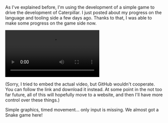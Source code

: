 As I've explained before, I'm using the development of a simple game to drive
the development of Caterpillar. I just posted about my progress on the language
and tooling side a few days ago. Thanks to that, I was able to make some
progress on the game side now.

![Short video of a window titled "Caterpillar"; a small white square is moving left and right in front of a black background](2024-05-21/almost-snake.webm)

(Sorry, I tried to embed the actual video, but GitHub wouldn't cooperate. You
can follow the link and download it instead. At some point in the not too far
future, all of this will hopefully move to a website, and then I'll have more
control over these things.)

Simple graphics, timed movement... only input is missing. We almost got a Snake
game here!
